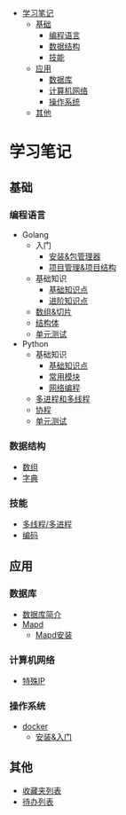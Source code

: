 <!-- TOC -->

- [学习笔记](#学习笔记)
    - [基础](#基础)
        - [编程语言](#编程语言)
        - [数据结构](#数据结构)
        - [技能](#技能)
    - [应用](#应用)
        - [数据库](#数据库)
        - [计算机网络](#计算机网络)
        - [操作系统](#操作系统)
    - [其他](#其他)

<!-- /TOC -->

# 学习笔记
## 基础
### 编程语言
- Golang
    - 入门 
        - [安装&包管理器](/basics/language/golang/start/start.md)
        - [项目管理&项目结构](/basics/language/golang/start/temple.md)
    - 基础知识
        - [基础知识点](/basics/language/golang/base.md)
        - [进阶知识点](/basics/language/golang/advanced.md)
    - [数组&切片](/basics/language/golang/array_slice.md)
    - [结构体](/basics/language/golang/struct.md)
    - [单元测试](/basics/language/golang/utilTest.md)
- Python
    - 基础知识
        - [基础知识点](/basics/language/python/sec1_basis.md)
        - [常用模块](/basics/language/python/sec2_module.md)
        - [网络编程](/basics/language/python/sec3_network.md)
    - [多进程和多线程](/basics/language/python/thread_process.md)
    - [协程](/basics/language/python/coroutines.md)
    - [单元测试](/basics/language/python/sec4_unitTest.md)

### 数据结构
- [数组](/basics/dataStructure/Array.md)
- [字典](/basics/dataStructure/Map.md)

### 技能
- [多线程/多进程](/basics/skill/thread_process.md)
- [编码](/basics/skill/encode/Encode_0.md)

## 应用
### 数据库
- [数据库简介](/application/database/readme.md)
- [Mapd](/application/database/mapd/Mapd.md)
    - [Mapd安装](/application/database/mapd/InstallMapd.md)
### 计算机网络
- [特殊IP](/application/network/special_ip.md)
### 操作系统
- [docker](/application/os/lxc/docker/summary.md)
    - [安装&入门](/application/os/lxc/docker/how_to_use.md)

## 其他
- [收藏夹列表](/collect/summary.md)
- [待办列表](/todo.md)
